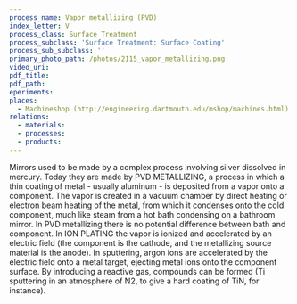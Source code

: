 ```yaml
---
process_name: Vapor metallizing (PVD)
index_letter: V
process_class: Surface Treatment
process_subclass: 'Surface Treatment: Surface Coating'
process_sub_subclass: ''
primary_photo_path: /photos/2115_vapor_metallizing.png
video_uri:
pdf_title:
pdf_path:
eperiments:
places:
  - Machineshop (http://engineering.dartmouth.edu/mshop/machines.html)
relations:
  - materials:
  - processes:
  - products:
---
```


Mirrors used to be made by a complex process involving silver dissolved in mercury. Today they are made by PVD METALLIZING, a process in which a thin coating of metal - usually aluminum - is deposited from a vapor onto a component. The vapor is created in a vacuum chamber by direct heating or electron beam heating of the metal, from which it condenses onto the cold component, much like steam from a hot bath condensing on a bathroom mirror. In PVD metallizing there is no potential difference between bath and component. In ION PLATING the vapor is ionized and accelerated by an electric field (the component is the cathode, and the metallizing source material is the anode). In sputtering, argon ions are accelerated by the electric field onto a metal target, ejecting metal ions onto the component surface. By introducing a reactive gas, compounds can be formed (Ti sputtering in an atmosphere of N2, to give a hard coating of TiN, for instance).

